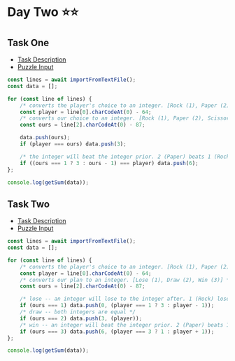 # Day Two ⭐⭐

## Task One

- [Task Description](https://adventofcode.com/2022/day/2)
- [Puzzle Input](https://adventofcode.com/2022/day/2/input)

```javascript
const lines = await importFromTextFile();
const data = [];

for (const line of lines) {
	/* converts the player's choice to an integer. [Rock (1), Paper (2), Scissors (3)] */
	const player = line[0].charCodeAt(0) - 64;
	/* converts our choice to an integer. [Rock (1), Paper (2), Scissors (3)] */
	const ours = line[2].charCodeAt(0) - 87;

	data.push(ours);
	if (player === ours) data.push(3);

	/* the integer will beat the integer prior. 2 (Paper) beats 1 (Rock). 1 (Rock) beats 3 (Scissors) */
	if ((ours === 1 ? 3 : ours - 1) === player) data.push(6);
};

console.log(getSum(data));
```

## Task Two

- [Task Description](https://adventofcode.com/2022/day/2#part2)
- [Puzzle Input](https://adventofcode.com/2022/day/2/input)

```javascript
const lines = await importFromTextFile();
const data = [];

for (const line of lines) {
	/* converts the player's choice to an integer. [Rock (1), Paper (2), Scissors (3)] */
	const player = line[0].charCodeAt(0) - 64;
	/* converts our plan to an integer. [Lose (1), Draw (2), Win (3)] */
	const ours = line[2].charCodeAt(0) - 87;

	/* lose -- an integer will lose to the integer after. 1 (Rock) loses to 2 (Paper). 3 (Scissors) loses to 1 (Rock) */
	if (ours === 1) data.push(0, (player === 1 ? 3 : player - 1));
	/* draw -- both integers are equal */
	if (ours === 2) data.push(3, (player));
	/* win -- an integer will beat the integer prior. 2 (Paper) beats 1 (Rock). 1 (Rock) beats 3 (Scissors) */
	if (ours === 3) data.push(6, (player === 3 ? 1 : player + 1));
};

console.log(getSum(data));
```
